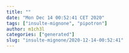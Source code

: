 ```yaml
---
title: ""
date: "Mon Dec 14 00:52:41 CET 2020"
tags: ["insulte-mignone", "pipotron"]
author: m1ch3l
categories: ["generated"]
slug: "insulte-mignone/2020-12-14-00:52:41"
---
```



